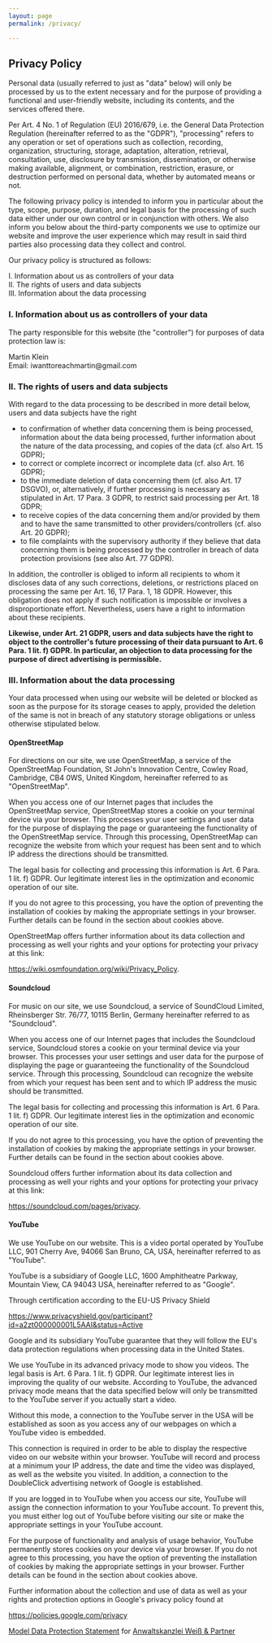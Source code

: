 ```yaml
---
layout: page
permalink: /privacy/

---
```



<h2>Privacy Policy</h2>
<p>Personal data (usually referred to just as "data" below) will only be processed by us to the extent necessary and for the purpose of providing a functional and user-friendly website, including its contents, and the services offered there.</p>
<p>Per Art. 4 No. 1 of Regulation (EU) 2016/679, i.e. the General Data Protection Regulation (hereinafter referred to as the "GDPR"), "processing" refers to any operation or set of operations such as collection, recording, organization, structuring, storage, adaptation, alteration, retrieval, consultation, use, disclosure by transmission, dissemination, or otherwise making available, alignment, or combination, restriction, erasure, or destruction performed on personal data, whether by automated means or not.</p>
<p>The following privacy policy is intended to inform you in particular about the type, scope, purpose, duration, and legal basis for the processing of such data either under our own control or in conjunction with others. We also inform you below about the third-party components we use to optimize our website and improve the user experience which may result in said third parties also processing data they collect and control.</p>
<p>Our privacy policy is structured as follows:</p>
<p>I. Information about us as controllers of your data<br>II. The rights of users and data subjects<br>III. Information about the data processing</p>
<h3>I. Information about us as controllers of your data</h3>
<p>The party responsible for this website (the "controller") for purposes of data protection law is:</p>
<p><span>Martin Klein</span>
	<br><span>Email: iwanttoreachmartin@gmail.com</span></p>


<h3>II. The rights of users and data subjects</h3>
<p>With regard to the data processing to be described in more detail below, users and data subjects have the right</p>
<ul type="disc">
<li>to confirmation of whether data concerning them is being processed, information about the data being processed, further information about the nature of the data processing, and copies of the data (cf. also Art. 15 GDPR);</li>
<li>to correct or complete incorrect or incomplete data (cf. also Art. 16 GDPR);</li>
<li>to the immediate deletion of data concerning them (cf. also Art. 17 DSGVO), or, alternatively, if further processing is necessary as stipulated in Art. 17 Para. 3 GDPR, to restrict said processing per Art. 18 GDPR;</li>
<li>to receive copies of the data concerning them and/or provided by them and to have the same transmitted to other providers/controllers (cf. also Art. 20 GDPR);</li>
<li>to file complaints with the supervisory authority if they believe that data concerning them is being processed by the controller in breach of data protection provisions (see also Art. 77 GDPR).</li>
</ul>
<p>In addition, the controller is obliged to inform all recipients to whom it discloses data of any such corrections, deletions, or restrictions placed on processing the same per Art. 16, 17 Para. 1, 18 GDPR. However, this obligation does not apply if such notification is impossible or involves a disproportionate effort. Nevertheless, users have a right to information about these recipients.</p>
<p><strong>Likewise, under Art. 21 GDPR, users and data subjects have the right to object to the controller's future processing of their data pursuant to Art. 6 Para. 1 lit. f) GDPR. In particular, an objection to data processing for the purpose of direct advertising is permissible.</strong></p>
<h3>III. Information about the data processing</h3>
<p>Your data processed when using our website will be deleted or blocked as soon as the purpose for its storage ceases to apply, provided the deletion of the same is not in breach of any statutory storage obligations or unless otherwise stipulated below.</p>

<h4>OpenStreetMap</h4>
<p>For directions on our site, we use OpenStreetMap, a service of the OpenStreetMap Foundation, St John's Innovation Centre, Cowley Road, Cambridge, CB4 0WS, United Kingdom, hereinafter referred to as "OpenStreetMap".</p>
<p>When you access one of our Internet pages that includes the OpenStreetMap service, OpenStreetMap stores a cookie on your terminal device via your browser. This processes your user settings and user data for the purpose of displaying the page or guaranteeing the functionality of the OpenStreetMap service. Through this processing, OpenStreetMap can recognize the website from which your request has been sent and to which IP address the directions should be transmitted.&nbsp;</p>
<p>The legal basis for collecting and processing this information is Art. 6 Para. 1 lit. f) GDPR. Our legitimate interest lies in the optimization and economic operation of our site.</p>
<p>If you do not agree to this processing, you have the option of preventing the installation of cookies by making the appropriate settings in your browser. Further details can be found in the section about cookies above.</p>
<p>OpenStreetMap offers further information about its data collection and processing as well your rights and your options for protecting your privacy at this link:</p>
<p><a href="https://wiki.osmfoundation.org/wiki/Privacy_Policy" target="_blank" rel="noopener">https://wiki.osmfoundation.org/wiki/Privacy_Policy</a>.</p>

<h4>Soundcloud</h4>
<p>For music on our site, we use Soundcloud, a service of SoundCloud Limited, Rheinsberger Str. 76/77, 10115 Berlin, Germany hereinafter referred to as "Soundcloud".</p>
<p>When you access one of our Internet pages that includes the Soundcloud service, Soundcloud stores a cookie on your terminal device via your browser. This processes your user settings and user data for the purpose of displaying the page or guaranteeing the functionality of the Soundcloud service. Through this processing, Soundcloud can recognize the website from which your request has been sent and to which IP address the music should be transmitted.&nbsp;</p>
<p>The legal basis for collecting and processing this information is Art. 6 Para. 1 lit. f) GDPR. Our legitimate interest lies in the optimization and economic operation of our site.</p>
<p>If you do not agree to this processing, you have the option of preventing the installation of cookies by making the appropriate settings in your browser. Further details can be found in the section about cookies above.</p>
<p>Soundcloud offers further information about its data collection and processing as well your rights and your options for protecting your privacy at this link:</p>
<p><a href="https://soundcloud.com/pages/privacy" target="_blank" rel="noopener">https://soundcloud.com/pages/privacy</a>.</p>

<h4>YouTube</h4>
<p>We use YouTube on our website. This is a video portal operated by YouTube LLC, 901 Cherry Ave, 94066 San Bruno, CA, USA, hereinafter referred to as "YouTube".</p>
<p>YouTube is a subsidiary of Google LLC, 1600 Amphitheatre Parkway, Mountain View, CA 94043 USA, hereinafter referred to as "Google".</p>
<p>Through certification according to the EU-US Privacy Shield</p>
<p><a href="https://www.privacyshield.gov/participant?id=a2zt000000001L5AAI&amp;status=Active" target="_blank" rel="noopener">https://www.privacyshield.gov/participant?id=a2zt000000001L5AAI&amp;status=Active</a></p>
<p>Google and its subsidiary YouTube guarantee that they will follow the EU's data protection regulations when processing data in the United States.</p>
<p>We use YouTube in its advanced privacy mode to show you videos. The legal basis is Art. 6 Para. 1 lit. f) GDPR. Our legitimate interest lies in improving the quality of our website. According to YouTube, the advanced privacy mode means that the data specified below will only be transmitted to the YouTube server if you actually start a video.</p>
<p>Without this mode, a connection to the YouTube server in the USA will be established as soon as you access any of our webpages on which a YouTube video is embedded.</p>
<p>This connection is required in order to be able to display the respective video on our website within your browser. YouTube will record and process at a minimum your IP address, the date and time the video was displayed, as well as the website you visited. In addition, a connection to the DoubleClick advertising network of Google is established.</p>
<p>If you are logged in to YouTube when you access our site, YouTube will assign the connection information to your YouTube account. To prevent this, you must either log out of YouTube before visiting our site or make the appropriate settings in your YouTube account.</p>
<p>For the purpose of functionality and analysis of usage behavior, YouTube permanently stores cookies on your device via your browser. If you do not agree to this processing, you have the option of preventing the installation of cookies by making the appropriate settings in your browser. Further details can be found in the section about cookies above.</p>
<p>Further information about the collection and use of data as well as your rights and protection options in Google's privacy policy found at</p>
<p><a href="https://policies.google.com/privacy" target="_blank" rel="noopener">https://policies.google.com/privacy</a></p>

<p><a href="https://www.ratgeberrecht.eu/leistungen/muster-datenschutzerklaerung.html" target="_blank" rel="noopener">Model Data Protection Statement</a> for <a href="https://www.ratgeberrecht.eu/" target="_blank">Anwaltskanzlei Weiß &amp; Partner</a></p>


